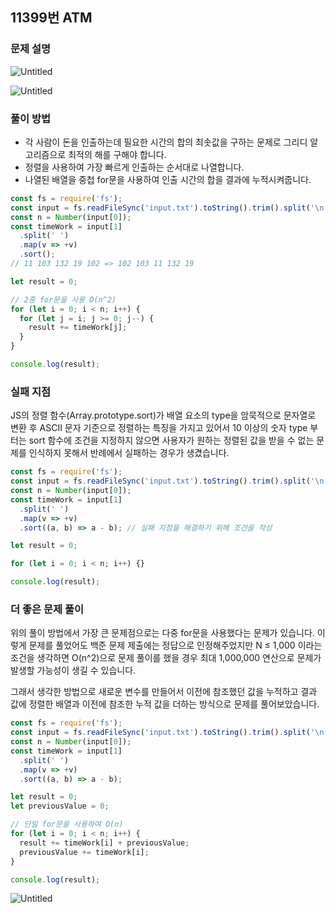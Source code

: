 ## 11399번 ATM

### 문제 설명

![Untitled](https://s3-us-west-2.amazonaws.com/secure.notion-static.com/f96ae4e0-e261-4814-8aa1-5344c96b22ed/Untitled.png)

![Untitled](https://s3-us-west-2.amazonaws.com/secure.notion-static.com/df18ac71-0498-4c4b-8234-75eb6d5f2ac5/Untitled.png)

### 풀이 방법

- 각 사람이 돈을 인출하는데 필요한 시간의 합의 최솟값을 구하는 문제로 그리디 알고리즘으로 최적의 해를 구해야 합니다.
- 정렬을 사용하여 가장 빠르게 인출하는 순서대로 나열합니다.
- 나열된 배열을 중첩 for문을 사용하여 인출 시간의 합을 결과에 누적시켜줍니다.

```js
const fs = require('fs');
const input = fs.readFileSync('input.txt').toString().trim().split('\n');
const n = Number(input[0]);
const timeWork = input[1]
  .split(' ')
  .map(v => +v)
  .sort();
// 11 103 132 19 102 => 102 103 11 132 19

let result = 0;

// 2중 for문을 사용 O(n^2)
for (let i = 0; i < n; i++) {
  for (let j = i; j >= 0; j--) {
    result += timeWork[j];
  }
}

console.log(result);
```

### 실패 지점

JS의 정렬 함수(Array.prototype.sort)가 배열 요소의 type을 암묵적으로 문자열로 변환 후 ASCII 문자 기준으로 정렬하는 특징을 가지고 있어서 10 이상의 숫자 type 부터는 sort 함수에 조건을 지정하지 않으면 사용자가 원하는 정렬된 값을 받을 수 없는 문제를 인식하지 못해서 반례에서 실패하는 경우가 생겼습니다.

```js
const fs = require('fs');
const input = fs.readFileSync('input.txt').toString().trim().split('\n');
const n = Number(input[0]);
const timeWork = input[1]
  .split(' ')
  .map(v => +v)
  .sort((a, b) => a - b); // 실패 지점을 해결하기 위해 조건을 작성

let result = 0;

for (let i = 0; i < n; i++) {}

console.log(result);
```

### 더 좋은 문제 풀이

위의 풀이 방법에서 가장 큰 문제점으로는 다중 for문을 사용했다는 문제가 있습니다. 이렇게 문제를 풀었어도 백준 문제 제출에는 정답으로 인정해주었지만 N ≤ 1,000 이라는 조건을 생각하면 O(n^2)으로 문제 풀이를 했을 경우 최대 1,000,000 연산으로 문제가 발생할 가능성이 생길 수 있습니다.

그래서 생각한 방법으로 새로운 변수를 만들어서 이전에 참조했던 값을 누적하고 결과 값에 정렬한 배열과 이전에 참조한 누적 값을 더하는 방식으로 문제를 풀어보았습니다.

```js
const fs = require('fs');
const input = fs.readFileSync('input.txt').toString().trim().split('\n');
const n = Number(input[0]);
const timeWork = input[1]
  .split(' ')
  .map(v => +v)
  .sort((a, b) => a - b);

let result = 0;
let previousValue = 0;

// 단일 for문을 사용하여 O(n)
for (let i = 0; i < n; i++) {
  result += timeWork[i] + previousValue;
  previousValue += timeWork[i];
}

console.log(result);
```

![Untitled](https://s3-us-west-2.amazonaws.com/secure.notion-static.com/3e4f141a-df15-442c-a205-dc31ccb805f2/Untitled.png)
